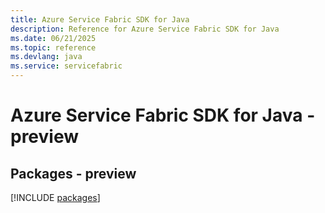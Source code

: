 ```yaml
---
title: Azure Service Fabric SDK for Java
description: Reference for Azure Service Fabric SDK for Java
ms.date: 06/21/2025
ms.topic: reference
ms.devlang: java
ms.service: servicefabric
---
```

# Azure Service Fabric SDK for Java - preview
## Packages - preview
[!INCLUDE [packages](service-fabric-index.md)]